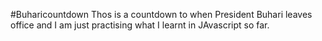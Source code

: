 #Buharicountdown
Thos is a countdown to when President Buhari leaves office and I am just practising what I learnt in JAvascript so far.
